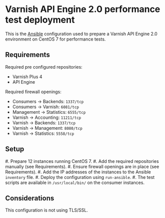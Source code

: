 # Varnish API Engine 2.0 performance test deployment

This is the [Ansible](https://docs.ansible.com/ansible/) configuration used to prepare a Varnish API Engine 2.0 environment on CentOS 7 for performance tests.

## Requirements

Required pre configured repositories:

* Varnish Plus 4
* API Engine

Required firewall openings:

* Consumers -> Backends: ``1337/tcp``
* Consumers -> Varnish: ``6081/tcp``
* Management -> Statistics: ``6555/tcp``
* Varnish -> Accounting: ``11211/tcp``
* Varnish -> Backends: ``1337/tcp``
* Varnish -> Management: ``8080/tcp``
* Varnish -> Statistics: ``5558/tcp``

## Setup

#. Prepare 12 instances running CentOS 7.
#. Add the required repositories manually (see Requirements).
#. Ensure firewall openings are in place (see Requirements).
#. Add the IP addresses of the instances to the Ansible ``inventory`` file.
#. Deploy the configuration using ``run-ansible``.
#. The test scripts are available in ``/usr/local/bin/`` on the consumer instances.

## Considerations

This configuration is not using TLS/SSL.

